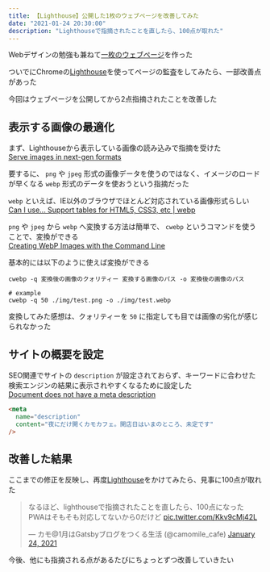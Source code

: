```yaml
---
title: 【Lighthouse】公開した1枚のウェブページを改善してみた
date: "2021-01-24 20:30:00"
description: "Lighthouseで指摘されたことを直したら、100点が取れた"
---
```


Webデザインの勉強も兼ねて[一枚のウェブページ](https://kind-engelbart-db1cd7.netlify.app/)を作った

ついでにChromeの[Lighthouse](https://developers.google.com/web/tools/lighthouse)を使ってページの監査をしてみたら、一部改善点があった

今回はウェブページを公開してから2点指摘されたことを改善した

## 表示する画像の最適化

まず、Lighthouseから表示している画像の読み込みで指摘を受けた  
[Serve images in next-gen formats](https://web.dev/uses-webp-images/?utm_source=lighthouse&utm_medium=devtools)

要するに、 `png` や `jpeg` 形式の画像データを使うのではなく、イメージのロードが早くなる `webp` 形式のデータを使おうという指摘だった

`webp` といえば、IE以外のブラウザでほとんど対応されている画像形式らしい  
[Can I use... Support tables for HTML5, CSS3, etc | webp](https://caniuse.com/?search=webp)

`png` や `jpeg` から `webp` へ変換する方法は簡単で、 `cwebp` というコマンドを使うことで、変換ができる  
[Creating WebP Images with the Command Line](https://web.dev/codelab-serve-images-webp/)

基本的には以下のように使えば変換ができる

```shell
cwebp -q 変換後の画像のクォリティー 変換する画像のパス -o 変換後の画像のパス

# example
cwebp -q 50 ./img/test.png -o ./img/test.webp
```

変換してみた感想は、クォリティーを `50` に指定しても目では画像の劣化が感じられなかった

## サイトの概要を設定

SEO関連でサイトの `description` が設定されておらず、キーワードに合わせた検索エンジンの結果に表示されやすくなるために設定した  
[Document does not have a meta description](https://web.dev/meta-description/?utm_source=lighthouse&utm_medium=devtools)

```html
<meta
  name="description"
  content="夜にだけ開くカモカフェ。開店日はいまのところ、未定です"
/>
```

## 改善した結果

ここまでの修正を反映し、再度[Lighthouse](https://developers.google.com/web/tools/lighthouse)をかけてみたら、見事に100点が取れた

<blockquote class="twitter-tweet"><p lang="ja" dir="ltr">なるほど、lighthouseで指摘されたことを直したら、100点になった<br>PWAはそもそも対応してないから0だけど <a href="https://t.co/Kkv9cMj42L">pic.twitter.com/Kkv9cMj42L</a></p>&mdash; カモ@1月はGatsbyブログをつくる生活 (@camomile_cafe) <a href="https://twitter.com/camomile_cafe/status/1353199873344978944?ref_src=twsrc%5Etfw">January 24, 2021</a></blockquote>

今後、他にも指摘される点があるたびにちょっとずつ改善していきたい
